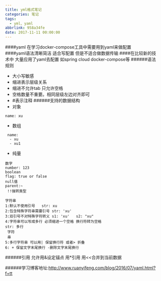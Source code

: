 ```yaml
---
title: yml格式笔记
categories: 笔记
tags:
  - yml、yaml
abbrlink: 958a34fe
date: 2017-11-11 00:00:00
---
```

####yaml 在学习docker-compose工具中需要用到yaml来做配置  
####yaml语法清晰简洁 适合写配置 但是不适合做数据传输
####在比较新的技术中 大量应用了yaml去配置 如spring cloud   docker-compose等
######语法规则
* 大小写敏感  
* 缩进表示层级关系  
* 缩进不允许tab 只允许空格  
* 空格数量不重要。相同层级左边对齐即可  
* #表示注释
######支持的数据结构
* 对象 
```
name: xu
```
* 数组
```
 name: 
  - xu
  - xu1
```
* 纯量
```
数字
number: 123
boolean 
flag: true or false
null值
parent:~
 !!强转类型
 
字符串
1:默认不使用引号   str: xu
2:包含特殊字符串需要引号 str: 'xu'
3:双引号不对特殊字符转义 s1: 'xu'   s2: "xu"
4:字符串可以写成多行 必须缩进一个空格 换行符转为空格  
str: 多行
 字符
 串
5:多行字符串 可以用| 保留换行符 或者> 折叠
6: + 保留文字末尾换行 -删除文字末尾换行
```
######引用
允许用&设定锚点 用*引用 用<<合并到当前数据

######学习博客地址:http://www.ruanyifeng.com/blog/2016/07/yaml.html?f=tt

